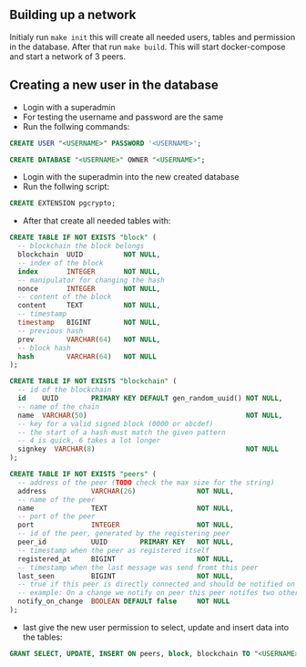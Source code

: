 ## Building up a network

Initialy run `make init` this will create all needed users, tables and permission in the database. After that run `make build`. This will start docker-compose and start a network of 3 peers.

## Creating a new user in the database

- Login with a superadmin
- For testing the username and password are the same
- Run the follwing commands:

``` sql
CREATE USER "<USERNAME>" PASSWORD '<USERNAME>';
```

``` sql
CREATE DATABASE "<USERNAME>" OWNER "<USERNAME>";
```

- Login with the superadmin into the new created database
- Run the follwing script:
``` sql
CREATE EXTENSION pgcrypto;
```

- After that create all needed tables with:
``` sql
CREATE TABLE IF NOT EXISTS "block" (
  -- blockchain the block belongs
  blockchain  UUID          NOT NULL,
  -- index of the block
  index       INTEGER       NOT NULL,
  -- manipulator for changing the hash
  nonce       INTEGER       NOT NULL,
  -- content of the block
  content     TEXT          NOT NULL,
  -- timestamp
  timestamp   BIGINT        NOT NULL,
  -- previous hash
  prev        VARCHAR(64)   NOT NULL,
  -- block hash
  hash        VARCHAR(64)   NOT NULL
);
```

``` sql
CREATE TABLE IF NOT EXISTS "blockchain" (
  -- id of the blockchain
  id    UUID        PRIMARY KEY DEFAULT gen_random_uuid() NOT NULL,
  -- name of the chain
  name  VARCHAR(50)                                       NOT NULL,
  -- key for a valid signed block (0000 or abcdef)
  -- the start of a hash must match the given pattern
  -- 4 is quick, 6 takes a lot longer
  signkey  VARCHAR(8)                                     NOT NULL
);
```

``` sql
CREATE TABLE IF NOT EXISTS "peers" (
  -- address of the peer (TODO check the max size for the string)
  address           VARCHAR(26)               NOT NULL,
  -- name of the peer
  name              TEXT                      NOT NULL,
  -- port of the peer
  port              INTEGER                   NOT NULL,
  -- id of the peer, generated by the registering peer
  peer_id           UUID        PRIMARY KEY   NOT NULL,
  -- timestamp when the peer as registered itself
  registered_at     BIGINT                    NOT NULL,
  -- timestamp when the last message was send fromt this peer
  last_seen         BIGINT                    NOT NULL,
  -- true if this peer is directly connected and should be notified on change
  -- example: On a change we notify on peer this peer notifes two others
  notify_on_change  BOOLEAN DEFAULT false     NOT NULL
);
```

- last give the new user permission to select, update and insert data into the tables:
``` sql
GRANT SELECT, UPDATE, INSERT ON peers, block, blockchain TO "<USERNAME>";
```